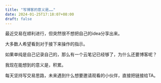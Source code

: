 ```yaml
---
title: "写博客的意义是……"
date: 2024-01-25T17:18:07+08:00
draft: false 
---
```


最近交易在顺利进行，但突然很不想把自己的idea分享出来。

大多数人希望看到对于接下来操作的指示。

如果单纯是自己记录自己的，那么有一个云笔记已经够了，为什么还要博客呢？

我现在能想到的意义是，积累。

每天坚持写交易思路，未来遇到什么想要邀请观看的小伙伴，直接把链接给TA。